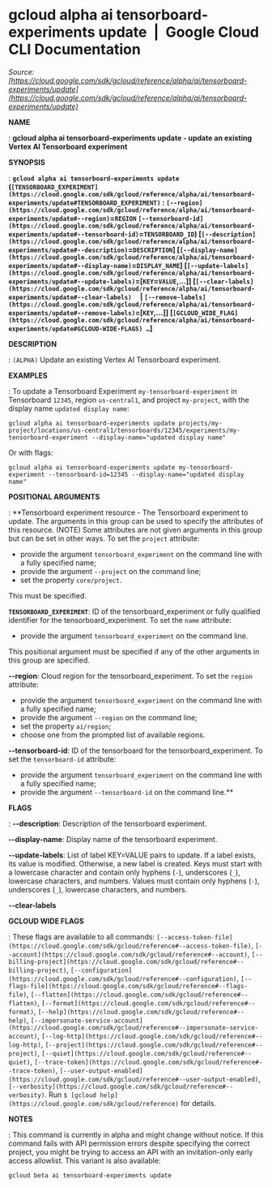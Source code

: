 # gcloud alpha ai tensorboard-experiments update  |  Google Cloud CLI Documentation

*Source: [https://cloud.google.com/sdk/gcloud/reference/alpha/ai/tensorboard-experiments/update](https://cloud.google.com/sdk/gcloud/reference/alpha/ai/tensorboard-experiments/update)*

**NAME**

: **gcloud alpha ai tensorboard-experiments update - update an existing Vertex AI Tensorboard experiment**

**SYNOPSIS**

: **`gcloud alpha ai tensorboard-experiments update` (`[TENSORBOARD_EXPERIMENT](https://cloud.google.com/sdk/gcloud/reference/alpha/ai/tensorboard-experiments/update#TENSORBOARD_EXPERIMENT)` : `[--region](https://cloud.google.com/sdk/gcloud/reference/alpha/ai/tensorboard-experiments/update#--region)`=`REGION` `[--tensorboard-id](https://cloud.google.com/sdk/gcloud/reference/alpha/ai/tensorboard-experiments/update#--tensorboard-id)`=`TENSORBOARD_ID`) [`[--description](https://cloud.google.com/sdk/gcloud/reference/alpha/ai/tensorboard-experiments/update#--description)`=`DESCRIPTION`] [`[--display-name](https://cloud.google.com/sdk/gcloud/reference/alpha/ai/tensorboard-experiments/update#--display-name)`=`DISPLAY_NAME`] [`[--update-labels](https://cloud.google.com/sdk/gcloud/reference/alpha/ai/tensorboard-experiments/update#--update-labels)`=[`KEY`=`VALUE`,…]] [`[--clear-labels](https://cloud.google.com/sdk/gcloud/reference/alpha/ai/tensorboard-experiments/update#--clear-labels)`     | `[--remove-labels](https://cloud.google.com/sdk/gcloud/reference/alpha/ai/tensorboard-experiments/update#--remove-labels)`=[`KEY`,…]] [`[GCLOUD_WIDE_FLAG](https://cloud.google.com/sdk/gcloud/reference/alpha/ai/tensorboard-experiments/update#GCLOUD-WIDE-FLAGS) …`]**

**DESCRIPTION**

: `(ALPHA)` Update an existing Vertex AI Tensorboard experiment.

**EXAMPLES**

: To update a Tensorboard Experiment `my-tensorboard-experiment` in
Tensorboard `12345`, region `us-central1`, and project
`my-project`, with the display name `updated display
name`:

```
gcloud alpha ai tensorboard-experiments update projects/my-project/locations/us-central1/tensorboards/12345/experiments/my-tensorboard-experiment --display-name="updated display name"
```

Or with flags:

```
gcloud alpha ai tensorboard-experiments update my-tensorboard-experiment --tensorboard-id=12345 --display-name="updated display name"
```

**POSITIONAL ARGUMENTS**

: **Tensorboard experiment resource - The Tensorboard experiment to update. The
arguments in this group can be used to specify the attributes of this resource.
(NOTE) Some attributes are not given arguments in this group but can be set in
other ways.
To set the `project` attribute:

- provide the argument `tensorboard_experiment` on the command line
with a fully specified name;
- provide the argument `--project` on the command line;
- set the property `core/project`.

This must be specified.

**`TENSORBOARD_EXPERIMENT`**:
ID of the tensorboard_experiment or fully qualified identifier for the
tensorboard_experiment.
To set the `name` attribute:

- provide the argument `tensorboard_experiment` on the command line.

This positional argument must be specified if any of the other arguments in this
group are specified.

**--region**:
Cloud region for the tensorboard_experiment.
To set the `region` attribute:

- provide the argument `tensorboard_experiment` on the command line
with a fully specified name;
- provide the argument `--region` on the command line;
- set the property `ai/region`;
- choose one from the prompted list of available regions.

**--tensorboard-id**:
ID of the tensorboard for the tensorboard_experiment.
To set the `tensorboard-id` attribute:

- provide the argument `tensorboard_experiment` on the command line
with a fully specified name;
- provide the argument `--tensorboard-id` on the command line.**

**FLAGS**

: **--description**:
Description of the tensorboard experiment.

**--display-name**:
Display name of the tensorboard experiment.

**--update-labels**:
List of label KEY=VALUE pairs to update. If a label exists, its value is
modified. Otherwise, a new label is created.
Keys must start with a lowercase character and contain only hyphens
(`-`), underscores (`_`), lowercase characters, and
numbers. Values must contain only hyphens (`-`), underscores
(`_`), lowercase characters, and numbers.

**--clear-labels**

**GCLOUD WIDE FLAGS**

: These flags are available to all commands: `[--access-token-file](https://cloud.google.com/sdk/gcloud/reference#--access-token-file)`,
`[--account](https://cloud.google.com/sdk/gcloud/reference#--account)`, `[--billing-project](https://cloud.google.com/sdk/gcloud/reference#--billing-project)`,
`[--configuration](https://cloud.google.com/sdk/gcloud/reference#--configuration)`,
`[--flags-file](https://cloud.google.com/sdk/gcloud/reference#--flags-file)`,
`[--flatten](https://cloud.google.com/sdk/gcloud/reference#--flatten)`, `[--format](https://cloud.google.com/sdk/gcloud/reference#--format)`, `[--help](https://cloud.google.com/sdk/gcloud/reference#--help)`, `[--impersonate-service-account](https://cloud.google.com/sdk/gcloud/reference#--impersonate-service-account)`,
`[--log-http](https://cloud.google.com/sdk/gcloud/reference#--log-http)`,
`[--project](https://cloud.google.com/sdk/gcloud/reference#--project)`, `[--quiet](https://cloud.google.com/sdk/gcloud/reference#--quiet)`, `[--trace-token](https://cloud.google.com/sdk/gcloud/reference#--trace-token)`, `[--user-output-enabled](https://cloud.google.com/sdk/gcloud/reference#--user-output-enabled)`,
`[--verbosity](https://cloud.google.com/sdk/gcloud/reference#--verbosity)`.
Run `$ [gcloud help](https://cloud.google.com/sdk/gcloud/reference)` for details.

**NOTES**

: This command is currently in alpha and might change without notice. If this
command fails with API permission errors despite specifying the correct project,
you might be trying to access an API with an invitation-only early access
allowlist. This variant is also available:

```
gcloud beta ai tensorboard-experiments update
```